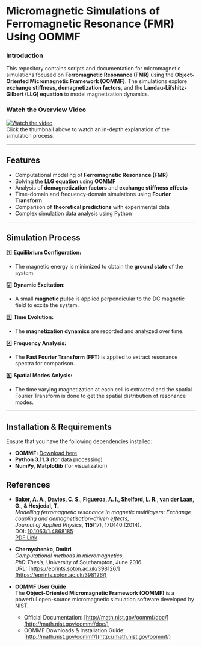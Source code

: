 # **Micromagnetic Simulations of Ferromagnetic Resonance (FMR) Using OOMMF**  

### **Introduction**  
This repository contains scripts and documentation for micromagnetic simulations focused on **Ferromagnetic Resonance (FMR)** using the **Object-Oriented Micromagnetic Framework (OOMMF)**. The simulations explore **exchange stiffness, demagnetization factors**, and the **Landau-Lifshitz-Gilbert (LLG) equation** to model magnetization dynamics.

### **Watch the Overview Video**  
[![Watch the video](https://img.youtube.com/vi/f7RvDqdZ2IE/0.jpg)](https://youtu.be/f7RvDqdZ2IE)  
Click the thumbnail above to watch an in-depth explanation of the simulation process.

---

## **Features**  
- Computational modeling of **Ferromagnetic Resonance (FMR)**  
- Solving the **LLG equation** using **OOMMF**  
- Analysis of **demagnetization factors** and **exchange stiffness effects**  
- Time-domain and frequency-domain simulations using **Fourier Transform**  
- Comparison of **theoretical predictions** with experimental data
- Complex simulation data analysis using Python

---

## **Simulation Process**  
1️⃣ **Equilibrium Configuration:**  
   - The magnetic energy is minimized to obtain the **ground state** of the system.  

2️⃣ **Dynamic Excitation:**  
   - A small **magnetic pulse** is applied perpendicular to the DC magnetic field to excite the system.  

3️⃣ **Time Evolution:**  
   - The **magnetization dynamics** are recorded and analyzed over time.  

4️⃣ **Frequency Analysis:**  
   - The **Fast Fourier Transform (FFT)** is applied to extract resonance spectra for comparison.
 
5️⃣ **Spatial Modes Anlysis:**
   - The time varying magnetization at each cell is extracted and the spatial Fourier Transform is done to get the spatial distribution of resonance modes.

---

## **Installation & Requirements**  
Ensure that you have the following dependencies installed:  
- **OOMMF:** [Download here](http://math.nist.gov/oommf/)  
- **Python 3.11.3** (for data processing)  
- **NumPy**, **Matplotlib** (for visualization)  

## References

- **Baker, A. A., Davies, C. S., Figueroa, A. I., Shelford, L. R., van der Laan, G., & Hesjedal, T.**  
  *Modelling ferromagnetic resonance in magnetic multilayers: Exchange coupling and demagnetisation-driven effects*,  
  *Journal of Applied Physics*, **115**(17), 17D140 (2014).  
  DOI: [10.1063/1.4868185](https://doi.org/10.1063/1.4868185)  
  [PDF Link](https://pubs.aip.org/aip/jap/article-pdf/doi/10.1063/1.4868185/14117278/17d140_1_online.pdf)  

- **Chernyshenko, Dmitri**  
  *Computational methods in micromagnetics*,  
  *PhD Thesis*, University of Southampton, June 2016.  
  URL: [https://eprints.soton.ac.uk/398126/](https://eprints.soton.ac.uk/398126/)

- **OOMMF User Guide**  
  The **Object-Oriented Micromagnetic Framework (OOMMF)** is a powerful open-source micromagnetic simulation software developed by NIST.  
  - Official Documentation: [http://math.nist.gov/oommf/doc/](http://math.nist.gov/oommf/doc/)  
  - OOMMF Downloads & Installation Guide: [http://math.nist.gov/oommf/](http://math.nist.gov/oommf/)  

